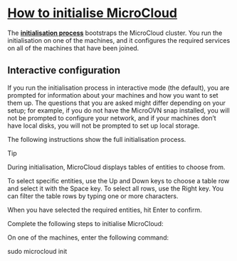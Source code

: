 # **[How to initialise MicroCloud](https://documentation.ubuntu.com/microcloud/stable/microcloud/how-to/initialise/)**

The **[initialisation process](https://documentation.ubuntu.com/microcloud/stable/microcloud/explanation/initialisation/#explanation-initialisation)** bootstraps the MicroCloud cluster. You run the initialisation on one of the machines, and it configures the required services on all of the machines that have been joined.

## Interactive configuration

If you run the initialisation process in interactive mode (the default), you are prompted for information about your machines and how you want to set them up. The questions that you are asked might differ depending on your setup; for example, if you do not have the MicroOVN snap installed, you will not be prompted to configure your network, and if your machines don’t have local disks, you will not be prompted to set up local storage.

The following instructions show the full initialisation process.

Tip

During initialisation, MicroCloud displays tables of entities to choose from.

To select specific entities, use the Up and Down keys to choose a table row and select it with the Space key. To select all rows, use the Right key. You can filter the table rows by typing one or more characters.

When you have selected the required entities, hit Enter to confirm.

Complete the following steps to initialise MicroCloud:

On one of the machines, enter the following command:

sudo microcloud init
